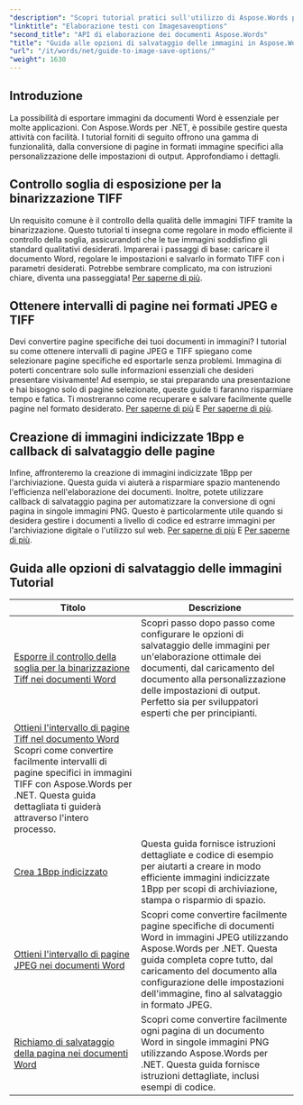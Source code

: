 ```yaml
---
"description": "Scopri tutorial pratici sull'utilizzo di Aspose.Words per .NET per salvare le immagini, con passaggi semplici da seguire ed esempi di codice per un'elaborazione efficiente dei documenti."
"linktitle": "Elaborazione testi con Imagesaveoptions"
"second_title": "API di elaborazione dei documenti Aspose.Words"
"title": "Guida alle opzioni di salvataggio delle immagini in Aspose.Words per .NET"
"url": "/it/words/net/guide-to-image-save-options/"
"weight": 1630
---
```


## Introduzione

La possibilità di esportare immagini da documenti Word è essenziale per molte applicazioni. Con Aspose.Words per .NET, è possibile gestire questa attività con facilità. I tutorial forniti di seguito offrono una gamma di funzionalità, dalla conversione di pagine in formati immagine specifici alla personalizzazione delle impostazioni di output. Approfondiamo i dettagli.

## Controllo soglia di esposizione per la binarizzazione TIFF

Un requisito comune è il controllo della qualità delle immagini TIFF tramite la binarizzazione. Questo tutorial ti insegna come regolare in modo efficiente il controllo della soglia, assicurandoti che le tue immagini soddisfino gli standard qualitativi desiderati. Imparerai i passaggi di base: caricare il documento Word, regolare le impostazioni e salvarlo in formato TIFF con i parametri desiderati. Potrebbe sembrare complicato, ma con istruzioni chiare, diventa una passeggiata! [Per saperne di più](./expose-threshold-control-for-tiff-binarization-in-word-document/).

## Ottenere intervalli di pagine nei formati JPEG e TIFF

Devi convertire pagine specifiche dei tuoi documenti in immagini? I tutorial su come ottenere intervalli di pagine JPEG e TIFF spiegano come selezionare pagine specifiche ed esportarle senza problemi. Immagina di poterti concentrare solo sulle informazioni essenziali che desideri presentare visivamente! Ad esempio, se stai preparando una presentazione e hai bisogno solo di pagine selezionate, queste guide ti faranno risparmiare tempo e fatica. Ti mostreranno come recuperare e salvare facilmente quelle pagine nel formato desiderato. [Per saperne di più](./get-jpeg-page-range-word-document/) E [Per saperne di più](./get-tiff-page-range-word-document/).

## Creazione di immagini indicizzate 1Bpp e callback di salvataggio delle pagine

Infine, affronteremo la creazione di immagini indicizzate 1Bpp per l'archiviazione. Questa guida vi aiuterà a risparmiare spazio mantenendo l'efficienza nell'elaborazione dei documenti. Inoltre, potete utilizzare callback di salvataggio pagina per automatizzare la conversione di ogni pagina in singole immagini PNG. Questo è particolarmente utile quando si desidera gestire i documenti a livello di codice ed estrarre immagini per l'archiviazione digitale o l'utilizzo sul web. [Per saperne di più](./create-1bpp-indexed/) E [Per saperne di più](./page-saving-callback-word-document/).

 ## Guida alle opzioni di salvataggio delle immagini Tutorial
| Titolo | Descrizione |
| --- | --- |
| [Esporre il controllo della soglia per la binarizzazione Tiff nei documenti Word](./expose-threshold-control-for-tiff-binarization-in-word-document/) | Scopri passo dopo passo come configurare le opzioni di salvataggio delle immagini per un'elaborazione ottimale dei documenti, dal caricamento del documento alla personalizzazione delle impostazioni di output. Perfetto sia per sviluppatori esperti che per principianti. |
| [Ottieni l'intervallo di pagine Tiff nel documento Word](./get-tiff-page-range-word-document/) Scopri come convertire facilmente intervalli di pagine specifici in immagini TIFF con Aspose.Words per .NET. Questa guida dettagliata ti guiderà attraverso l'intero processo. |
| [Crea 1Bpp indicizzato](./create-1bpp-indexed/) | Questa guida fornisce istruzioni dettagliate e codice di esempio per aiutarti a creare in modo efficiente immagini indicizzate 1Bpp per scopi di archiviazione, stampa o risparmio di spazio. |
| [Ottieni l'intervallo di pagine JPEG nei documenti Word](./get-jpeg-page-range-word-document/) | Scopri come convertire facilmente pagine specifiche di documenti Word in immagini JPEG utilizzando Aspose.Words per .NET. Questa guida completa copre tutto, dal caricamento del documento alla configurazione delle impostazioni dell'immagine, fino al salvataggio in formato JPEG. |
| [Richiamo di salvataggio della pagina nei documenti Word](./page-saving-callback-word-document/) | Scopri come convertire facilmente ogni pagina di un documento Word in singole immagini PNG utilizzando Aspose.Words per .NET. Questa guida fornisce istruzioni dettagliate, inclusi esempi di codice. |